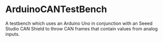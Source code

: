 # ArduinoCANTestBench
A testbench which uses an Arduino Uno in conjunction with an Seeed Studio CAN Shield to throw CAN frames that contain values from analog inputs. 
